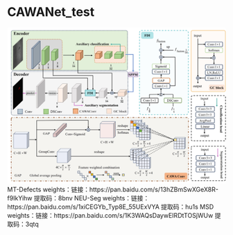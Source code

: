 # CAWANet_test
<img src="https://github.com/ZGWzzu/CAWANet/blob/main/docs/CAWANet.jpg" width = 800px>
MT-Defects weights：链接：https://pan.baidu.com/s/13hZBmSwXGeX8R-f9IkYihw 提取码：8bnv  
NEU-Seg weights：链接：https://pan.baidu.com/s/1xiCEGYb_Typ8E_55UExVYA 提取码：hu1s  
MSD weights：链接：https://pan.baidu.com/s/1K3WAQsDaywEIRDtTOSjWUw 提取码：3qtq  
